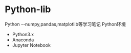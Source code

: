 # Python-lib
Python --numpy,pandas,matplotlib等学习笔记
Python环境
- Python3.x
- Anaconda
- Jupyter Notebook

